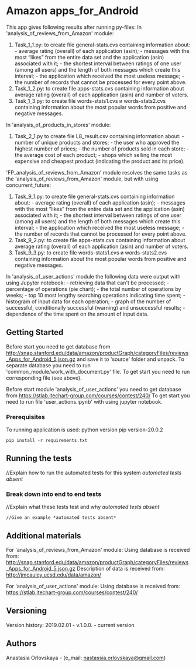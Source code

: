 # Amazon apps_for_Android

This app gives following results after running py-files:
In 'analysis_of_reviews_from_Amazon' module:
1) Task_1_1.py: to create file general-stats.cvs containing information about:
              - average rating (overall) of each application (asin);
              - messages with the most “likes” from the entire data set and the application (asin) associated with it;
              - the shortest interval between ratings of one user (among all users) and the length of both messages which create this interval;
              - the application which received the most useless message;
              - the number of records that cannot be processed for every point above.
2) Task_1_2.py: to create file apps-stats.cvs containing information about average rating (overall) of each application (asin) and number of voters.
3) Task_1_3.py: to create file words-stats1.cvs и words-stats2.cvs containing information about the most popular words from positive and negative messages.

In 'analysis_of_products_in_stores' module:
1) Task_2_1.py to create file L8_result.csv containing information about:
                - number of unique products and stores;
                - the user who approved the highest number of prices;
                - the number of products sold in each store;
                - the average cost of each product;
                - shops which selling the most expensive and cheapest product (indicating the product and its price).

'FP_analysis_of_reviews_from_Amazon' module resolves the same tasks as the 'analysis_of_reviews_from_Amazon' module, but with using concurrent_future:
1) Task_9_1.py: to create file general-stats.cvs containing information about:
              - average rating (overall) of each application (asin);
              - messages with the most “likes” from the entire data set and the application (asin) associated with it;
              - the shortest interval between ratings of one user (among all users) and the length of both messages which create this interval;
              - the application which received the most useless message;
              - the number of records that cannot be processed for every point above.
2) Task_9_2.py: to create file apps-stats.cvs containing information about average rating (overall) of each application (asin) and number of voters.
3) Task_9_3.py: to create file words-stats1.cvs и words-stats2.cvs containing information about the most popular words from positive and negative messages.

In 'analysis_of_user_actions' module the following data were output with using Jupyter notebook:
    - retrieving data that can't be processed;
    - percentage of operations (pie chart);
    - the total number of operations by weeks;
    - top 10 most lengthy searching operations indicating time spent;
    - histogram of input data for each operation;
    - graph of the number of successful, conditionally successful (warning) and unsuccessful results;
    - dependence of the time spent on the amount of input data.

## Getting Started

Before start you need to get database from http://snap.stanford.edu/data/amazon/productGraph/categoryFiles/reviews_Apps_for_Android_5.json.gz and save it to 'source' folder and unpack.
To separate database you need to run 'common_module/work_with_document.py' file.
To get start you need to run corresponding file (see above).

Before start module 'analysis_of_user_actions' you need to get database from https://stlab.itechart-group.com/courses/contest/240/
To get start you need to run file 'user_actions.ipynb' with using jupyter notebook.

### Prerequisites

To running application is used:
python version
pip version-20.0.2

```
pip install -r requirements.txt
```

## Running the tests

//Explain how to run the automated tests for this system *automated tests absent*

### Break down into end to end tests

//Explain what these tests test and why *automated tests absent*

```
//Give an example *automated tests absent*
```

## Additional materials

For 'analysis_of_reviews_from_Amazon' module:
Using database is received from: http://snap.stanford.edu/data/amazon/productGraph/categoryFiles/reviews_Apps_for_Android_5.json.gz
Description of data is received from: http://jmcauley.ucsd.edu/data/amazon/

For 'analysis_of_user_actions' module:
Using database is received from: https://stlab.itechart-group.com/courses/contest/240/

## Versioning

Version history:
2019.02.01 - v.1.0.0. - current version

## Authors

Anastasia Orlovskaya - (e_mail: nastassia.orlovskaya@gmail.com)
